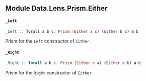 ## Module Data.Lens.Prism.Either

#### `_Left`

``` purescript
_Left :: forall a b c. Prism (Either a c) (Either b c) a b
```

Prism for the `Left` constructor of `Either`.

#### `_Right`

``` purescript
_Right :: forall a b c. Prism (Either c a) (Either c b) a b
```

Prism for the `Right` constructor of `Either`.


